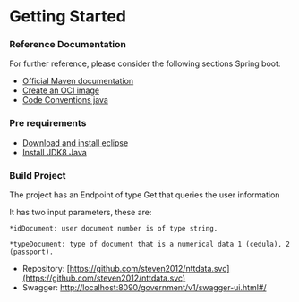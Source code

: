 # Getting Started

### Reference Documentation
For further reference, please consider the following sections Spring boot:

* [Official Maven documentation](https://maven.apache.org/guides/index.html)
* [Create an OCI image](https://docs.spring.io/spring-boot/docs/2.4.3/gradle-plugin/reference/html/#build-image)  
* [Code Conventions java](https://www.oracle.com/java/technologies/javase/codeconventions-namingconventions.html)
  
### Pre requirements   
* [Download and install eclipse](https://www.eclipse.org/downloads/packages/release/helios/sr1/eclipse-ide-java-developers)
* [Install JDK8 Java](https://www.oracle.com/co/java/technologies/javase/javase-jdk8-downloads.html) 
 
### Build Project
The project has an Endpoint of type Get that queries the user information

It has two input parameters, these are:

    *idDocument: user document number is of type string.

    *typeDocument: type of document that is a numerical data 1 (cedula), 2 (passport).  
 
* Repository: [https://github.com/steven2012/nttdata.svc](https://github.com/steven2012/nttdata.svc)  
* Swagger: [http://localhost:8090/government/v1/swagger-ui.html#/](http://localhost:8090/government/v1/swagger-ui.html#/)
  

